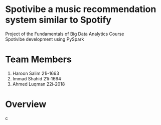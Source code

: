 # Spotivibe a music recommendation system similar to Spotify
Project of the Fundamentals of Big Data Analytics Course <br>
Spotivibe development using PySpark <br>


# Team Members
1) Haroon Salim 21i-1663 <br>
2) Immad Shahid 21i-1664 <br>
3) Ahmed Luqman 22i-2018 <br>

# Overview
c

